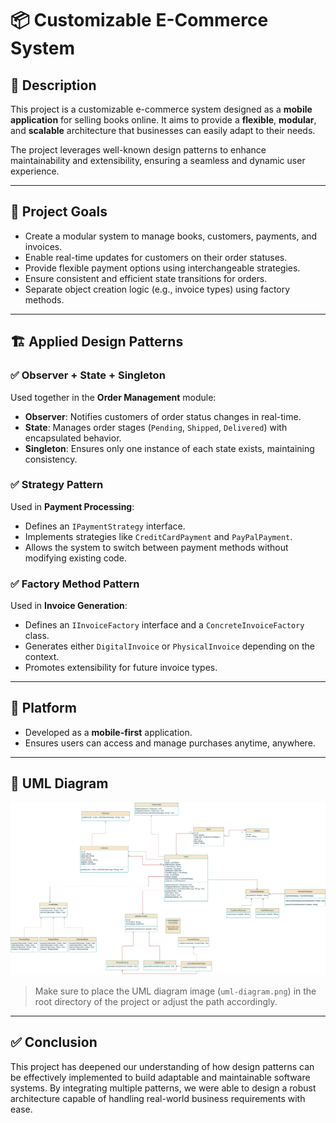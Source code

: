 # 📦 Customizable E-Commerce System

## 🧾 Description

This project is a customizable e-commerce system designed as a **mobile application** for selling books online. It aims to provide a **flexible**, **modular**, and **scalable** architecture that businesses can easily adapt to their needs. 

The project leverages well-known design patterns to enhance maintainability and extensibility, ensuring a seamless and dynamic user experience.

---

## 🎯 Project Goals

- Create a modular system to manage books, customers, payments, and invoices.
- Enable real-time updates for customers on their order statuses.
- Provide flexible payment options using interchangeable strategies.
- Ensure consistent and efficient state transitions for orders.
- Separate object creation logic (e.g., invoice types) using factory methods.

---

## 🏗️ Applied Design Patterns

### ✅ Observer + State + Singleton

Used together in the **Order Management** module:

- **Observer**: Notifies customers of order status changes in real-time.
- **State**: Manages order stages (`Pending`, `Shipped`, `Delivered`) with encapsulated behavior.
- **Singleton**: Ensures only one instance of each state exists, maintaining consistency.

### ✅ Strategy Pattern

Used in **Payment Processing**:

- Defines an `IPaymentStrategy` interface.
- Implements strategies like `CreditCardPayment` and `PayPalPayment`.
- Allows the system to switch between payment methods without modifying existing code.

### ✅ Factory Method Pattern

Used in **Invoice Generation**:

- Defines an `IInvoiceFactory` interface and a `ConcreteInvoiceFactory` class.
- Generates either `DigitalInvoice` or `PhysicalInvoice` depending on the context.
- Promotes extensibility for future invoice types.

---

## 📱 Platform

- Developed as a **mobile-first** application.
- Ensures users can access and manage purchases anytime, anywhere.

---

## 🧩 UML Diagram

![UML Diagram](./UmlDiagram.png)

> Make sure to place the UML diagram image (`uml-diagram.png`) in the root directory of the project or adjust the path accordingly.

--- 


## ✅ Conclusion

This project has deepened our understanding of how design patterns can be effectively implemented to build adaptable and maintainable software systems. By integrating multiple patterns, we were able to design a robust architecture capable of handling real-world business requirements with ease.

